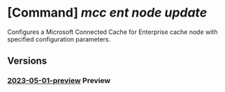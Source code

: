 # [Command] _mcc ent node update_

Configures a Microsoft Connected Cache for Enterprise cache node with specified configuration parameters.

## Versions

### [2023-05-01-preview](/Resources/mgmt-plane/L3N1YnNjcmlwdGlvbnMve30vcmVzb3VyY2Vncm91cHMve30vcHJvdmlkZXJzL21pY3Jvc29mdC5jb25uZWN0ZWRjYWNoZS9lbnRlcnByaXNlbWNjY3VzdG9tZXJzL3t9L2VudGVycHJpc2VtY2NjYWNoZW5vZGVzL3t9/2023-05-01-preview.xml) **Preview**

<!-- mgmt-plane /subscriptions/{}/resourcegroups/{}/providers/microsoft.connectedcache/enterprisemcccustomers/{}/enterprisemcccachenodes/{} 2023-05-01-preview -->
